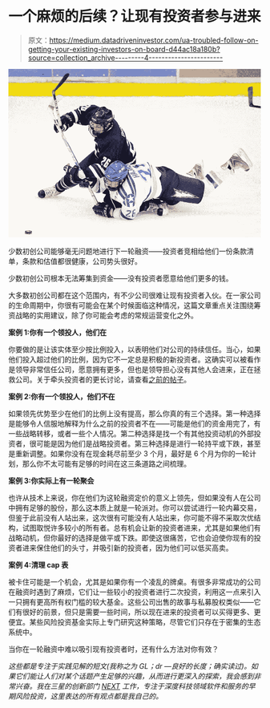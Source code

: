 # 一个麻烦的后续？让现有投资者参与进来

> 原文：<https://medium.datadriveninvestor.com/ua-troubled-follow-on-getting-your-existing-investors-on-board-d44ac18a180b?source=collection_archive---------4----------------------->

![](img/b0759640bdae0d4a366b271e47cc00b4.png)

少数初创公司能够毫无问题地进行下一轮融资——投资者竞相给他们一份条款清单，条款和估值都很健康，公司势头很好。

少数初创公司根本无法筹集到资金——没有投资者愿意给他们更多的钱。

大多数初创公司都在这个范围内，有不少公司很难让现有投资者入伙。在一家公司的生命周期中，你很有可能会在某个时候面临这种情况，这篇文章重点关注围绕筹资战略的实用建议，除了你可能会考虑的常规运营变化之外。

**案例 1:你有一个领投人，他们在**

你要做的是让该实体至少按比例投入，以表明他们对公司的持续信任。当心，如果他们投入超过他们的比例，因为它不一定总是积极的新投资者。这确实可以被看作是领导非常信任公司，愿意拥有更多，但也是领导担心没有其他人会进来，正在拯救公司。关于牵头投资者的更长讨论，请查看[之前的帖子](https://www.linkedin.com/pulse/lead-vc-does-really-matter-amit-garg/)。

**案例 2:你有一个领投人，他们不在**

如果领先优势至少在他们的比例上没有提高，那么你真的有三个选择。第一种选择是能够令人信服地解释为什么之前的投资者不在——可能是他们的资金用完了，有一些战略转移，或者一些个人情况。第二种选择是找一个有其他投资动机的外部投资者，很可能是因为他们是战略投资者。第三种选择是进行一轮持平或下跌，甚至是重新调整。如果你没有在现金耗尽前至少 3 个月，最好是 6 个月为你的一轮计划，那么你不太可能有足够的时间在这三条道路之间梳理。

**案例 3:你实际上有一轮聚会**

也许从技术上来说，你在他们为这轮融资定价的意义上领先，但如果没有人在公司中拥有足够的股份，那么这本质上就是一轮派对。你可以尝试进行一轮内幕交易，但鉴于此前没有人站出来，这次很有可能没有人站出来，你可能不得不采取次优结构，试图取悦许多较小的所有者。总有机会让新的投资者进来，尤其是如果他们有战略动机，但你最好的选择是做平或下跌。即使这很痛苦，它也会迫使你现有的投资者进来保住他们的头寸，并吸引新的投资者，因为他们可以低买高卖。

**案例 4:清理 cap 表**

被卡住可能是一个机会，尤其是如果你有一个凌乱的牌桌。有很多非常成功的公司在融资时遇到了麻烦，它们让一些较小的投资者进行二次投资，利用这一点来引入一只拥有更高所有权门槛的较大基金。这些公司出售的故事与私募股权类似——它们有很好的前景，但只是需要一些时间，所以现在进来的投资者可以买得更多、更便宜。某些风险投资基金实际上专门研究这种策略，尽管它们只存在于密集的生态系统中。

当你在一轮融资中难以吸引现有投资者时，还有什么方法对你有效？

*这些都是专注于实践见解的短文(我称之为 GL；dr —良好的长度；确实读过)。如果它们能让人们对某个话题产生足够的兴趣，从而进行更深入的探索，我会感到非常兴奋。我在三星的创新部门* [*NEXT*](http://samsungnext.com/) *工作，专注于深度科技领域软件和服务的早期风险投资，这里表达的所有观点都是我自己的。*